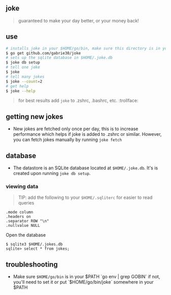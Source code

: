 ## joke

> guaranteed to make your day better, or your money back!

## use

```bash
# installs joke in your $HOME/go/bin, make sure this directory is in your $PATH
$ go get github.com/gabrie30/joke
# sets up the sqlite database in $HOME/.joke.db
$ joke db setup
# tell one joke
$ joke
# tell many jokes
$ joke --count=2
# get help
$ joke --help
```

> for best results add `joke` to .zshrc, .bashrc, etc.  :trollface:

## getting new jokes

- New jokes are fetched only once per day, this is to increase performance which helps if joke is added to .zshrc or similar. However, you can fetch jokes manually by running `joke fetch`

## database

- The datastore is an SQLite database located at `$HOME/.joke.db`. It's is created upon running `joke db setup`.

### viewing data
> TIP: add the following to your `$HOME/.sqliterc` for easier to read queries
```
.mode column
.headers on
.separator ROW "\n"
.nullvalue NULL
```
Open the database
```
$ sqlite3 $HOME/.jokes.db
sqlite> select * from jokes;
```

## troubleshooting

- Make sure `$HOME/go/bin` is in your $PATH `go env | grep GOBIN` if not, you'll need to set it or put `$HOME/go/bin/joke` somewhere in your $PATH
